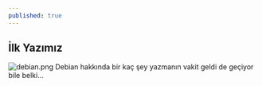 ```yaml
---
published: true
---
```

## İlk Yazımız
![debian.png](/emerald/img/debian.png "Debian")
 Debian hakkında bir kaç şey yazmanın vakit geldi de geçiyor bile belki...

